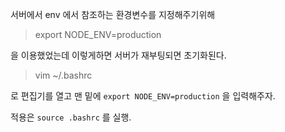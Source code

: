 서버에서 env 에서 참조하는 환경변수를 지정해주기위해

> export NODE_ENV=production

을 이용했었는데 이렇게하면 서버가 재부팅되면 초기화된다.

> vim ~/.bashrc 

로 편집기를 열고 맨 밑에 `export NODE_ENV=production` 을 입력해주자.

적용은 `source .bashrc` 를 실행.